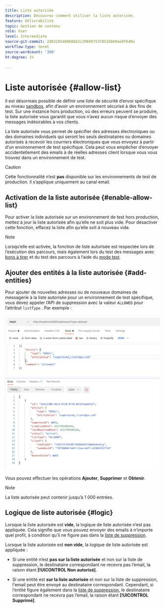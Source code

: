 ```yaml
---
title: Liste autorisée
description: Découvrez comment utiliser la liste autorisée.
feature: Délivrabilité
topic: Gestion de contenu
role: User
level: Intermediate
source-git-commit: 2d03285400b86b2c296997537852bb89ae0f6d0a
workflow-type: tm+mt
source-wordcount: '360'
ht-degree: 1%

---
```


# Liste autorisée {#allow-list}

Il est désormais possible de définir une liste de sécurité d’envoi spécifique au niveau [sandbox](administration/sandboxes.md), afin d’avoir un environnement sécurisé à des fins de test. Sur une instance hors production, où des erreurs peuvent se produire, la liste autorisée vous garantit que vous n’avez aucun risque d’envoyer des messages indésirables à vos clients.

La liste autorisée vous permet de spécifier des adresses électroniques ou des domaines individuels qui seront les seuls destinataires ou domaines autorisés à recevoir les courriers électroniques que vous envoyez à partir d’un environnement de test spécifique. Cela peut vous empêcher d’envoyer accidentellement des emails à de réelles adresses client lorsque vous vous trouvez dans un environnement de test.


>[!CAUTION]
>
>Cette fonctionnalité n’est **pas** disponible sur les environnements de test de production. Il s’applique uniquement au canal email.


## Activation de la liste autorisée {#enable-allow-list}

Pour activer la liste autorisée sur un environnement de test hors production, mettez à jour la liste autorisée afin qu’elle ne soit plus vide. Pour désactiver cette fonction, effacez la liste afin qu’elle soit à nouveau vide.

<!--
you need to make an Adobe API call.

* Using this API, you can also disable the feature at any time.

* You can update the allowed list before or after enabling the feature.

* The allowed list logic applies when the feature is enabled and if the allowed list is not empty. Learn more in [this section](#logic).

-->
>[!NOTE]
>
>Lorsqu’elle est activée, la fonction de liste autorisée est respectée lors de l’exécution des parcours, mais également lors du test des messages avec [bons à tirer](preview.md#send-proofs) et du test des parcours à l’aide du [mode test](building-journeys/testing-the-journey.md).

## Ajouter des entités à la liste autorisée {#add-entities}

Pour ajouter de nouvelles adresses ou de nouveaux domaines de messagerie à la liste autorisée pour un environnement de test spécifique, vous devez appeler l’API de suppression avec la valeur `ALLOWED` pour l’attribut `listType` . Par exemple :

![](assets/allow-list-api.png)

Vous pouvez effectuer les opérations **Ajouter**, **Supprimer** et **Obtenir**.

>[!NOTE]
>
>La liste autorisée peut contenir jusqu’à 1 000 entrées.

<!--
Learn more on making Adobe API calls in the [Experience Platform documentation](https://experienceleague.adobe.com/docs/experience-platform/landing/platform-apis/api-guide.html?lang=en).
-->


## Logique de liste autorisée {#logic}

<!-- When the allowed list is [enabled](#enable-allow-list) at the sandbox level using the API call above, the following applies.-->

Lorsque la liste autorisée est **vide**, la logique de liste autorisée n’est pas appliquée. Cela signifie que vous pouvez envoyer des emails à n’importe quel profil, à condition qu’il ne figure pas dans la [liste de suppression](suppression-list.md).

Lorsque la liste autorisée est **non vide**, la logique de liste autorisée est appliquée :

* Si une entité n’est **pas sur la liste autorisée** et non sur la liste de suppression, le destinataire correspondant ne recevra pas l’email, la raison étant **[!UICONTROL Non autorisé]**.

* Si une entité est **sur la liste autorisée** et non sur la liste de suppression, l&#39;email peut être envoyé au destinataire correspondant. Cependant, si l’entité figure également dans la [liste de suppression](suppression-list.md), le destinataire correspondant ne recevra pas l’email, la raison étant **[!UICONTROL Supprimé]**.




